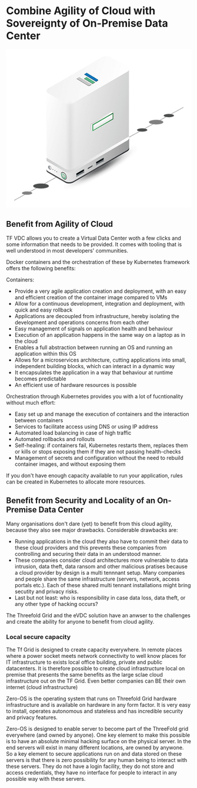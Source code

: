 # Combine Agility of Cloud with Sovereignty of On-Premise Data Center

![](img/vdc_node.png)

## Benefit from Agility of Cloud

TF VDC allows you to create a Virtual Data Center woth a few clicks and some information that needs to be provided. It comes with tooling that is well understood in most developers' communities.

Docker containers and the orchestration of these by Kubernetes framework offers the following benefits:

Containers:

- Provide a very agile application creation and deployment, with an easy and efficient creation of the container image compared to VMs
- Allow for a continuous development, integration and deployment, with quick and easy rollback
- Applications are decoupled from infrastructure, hereby isolating the development and operations concerns from each other
- Easy management of signals on application health and behaviour
- Execution of an application happens in the same way on a laptop as in the cloud
- Enables a full abstraction between running an OS and running an application within this OS
- Allows for a microservices architecture, cutting applications into small, independent building blocks, which can interact in a dynamic way
- It encapsulates the application in a way that behaviour at runtime becomes predictable
- An efficient use of hardware resources is possible

Orchestration through Kubernetes provides you with a lot of fucntionality without much effort:

- Easy set up and manage the execution of containers and the interaction between containers
- Services to facilitate access using DNS or using IP address
- Automated load balancing in case of high traffic
- Automated rollbacks and rollouts
- Self-healing: if containers fail, Kubernetes restarts them, replaces them or kills or stops exposing them if they are not passing health-checks
- Management of secrets and configuration without the need to rebuild container images, and without exposing them

If you don't have enough capacity available to run your application, rules can be created in Kubernetes to allocate more resources.

## Benefit from Security and Locality of an On-Premise Data Center

Many organisations don't dare (yet) to benefit from this cloud agility, because they also see major drawbacks. Considerable drawbacks are:

- Running applications in the cloud they also have to commit their data to these cloud providers and this prevents these companies from controlling and securing their data in an understood manner.
- These companies consider cloud architectures more vulnerable to data intrusion, data theft, data ransom and other malicious pratises because a cloud provider by design is a multi tennnant setup. Many companies and people share the same infrastructure (servers, network, access portals etc.). Each of these shared multi tennant installations might bring secutity and privacy risks.
- Last but not least: who is responsibility in case data loss, data theft, or any other type of hacking occurs?

The Threefold Grid and the eVDC solution have an anwser to the challenges and create the ability for anyone to benefit from cloud agility.

### Local secure capacity

The Tf Grid is designed to create capacity everywhere. In remote places where a power socket meets network connectivity to well know places for IT infrastructure to exists local office building, private and public datacenters. It is therefore possible to create cloud infrastructure local on premise that presents the same benefits as the large sclae cloud infrastructure out on the TF Grid. Even better companies can BE their own internet (cloud infrastructure)

Zero-OS is the operating system that runs on Threefold Grid hardware infrastructure and is available on hardware in any form factor. It is very easy to install, operates autonomous and stateless and has incredible security and privacy features.

Zero-OS is designed to enable server to become part of the ThreeFold grid everywhere (and owned by anyone). One key element to make this possible is to have an absolute minimal hacking surface on the physical server. In the end servers will exist in many different locations, are owned by anywone. So a key element to secure applications run on and data stored on these servers is that there is zero possibility for any human being to interact with these servers. They do not have a login facility, they do not store and access credentials, they have no interface for people to interact in any possible way with these servers.
